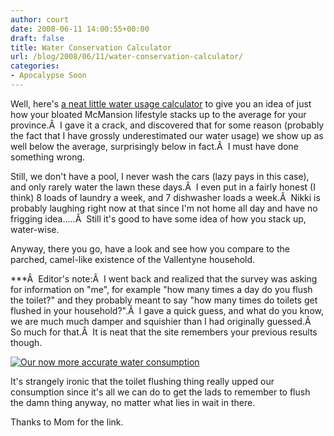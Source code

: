 ```yaml
---
author: court
date: 2008-06-11 14:00:55+00:00
draft: false
title: Water Conservation Calculator
url: /blog/2008/06/11/water-conservation-calculator/
categories:
- Apocalypse Soon
---
```


Well, here's [a neat little water usage calculator](http://www.on.ec.gc.ca/reseau/waterCalculator/login_e.html) to give you an idea of just how your bloated McMansion lifestyle stacks up to the average for your province.Â  I gave it a crack, and discovered that for some reason (probably the fact that I have grossly underestimated our water usage) we show up as well below the average, surprisingly below in fact.Â  I must have done something wrong.

Still, we don't have a pool, I never wash the cars (lazy pays in this case), and only rarely water the lawn these days.Â  I even put in a fairly honest (I think) 8 loads of laundry a week, and 7 dishwasher loads a week.Â  Nikki is probably laughing right now at that since I'm not home all day and have no frigging idea.....Â  Still it's good to have some idea of how you stack up, water-wise.

Anyway, there you go, have a look and see how you compare to the parched, camel-like existence of the Vallentyne household.

***Â  Editor's note:Â  I went back and realized that the survey was asking for information on "me", for example "how many times a day do you flush the toilet?" and they probably meant to say "how many times do toilets get flushed in your household?".Â  I gave a quick guess, and what do you know, we are much much damper and squishier than I had originally guessed.Â  So much for that.Â  It is neat that the site remembers your previous results though.

[![Our now more accurate water consumption](http://www.vallentyne.com/blog/wp-content/uploads/2008/06/waterusage2-300x176.jpg)
](http://www.vallentyne.com/blog/wp-content/uploads/2008/06/waterusage2.jpg)

It's strangely ironic that the toilet flushing thing really upped our consumption since it's all we can do to get the lads to remember to flush the damn thing anyway, no matter what lies in wait in there.

Thanks to Mom for the link.
